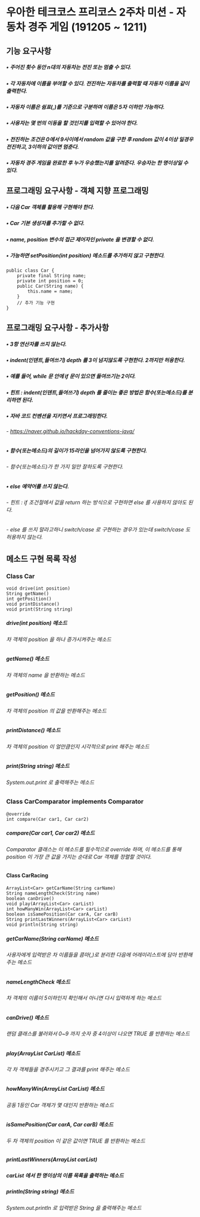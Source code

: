 # 우아한 테크코스 프리코스 2주차 미션 - 자동차 경주 게임 (191205 ~ 1211)

## 기능 요구사항
##### • 주어진 횟수 동안 n대의 자동차는 전진 또는 멈출 수 있다.
##### • 각 자동차에 이름을 부여할 수 있다. 전진하는 자동차를 출력할 때 자동차 이름을 같이 출력한다.
##### • 자동차 이름은 쉼표(,)를 기준으로 구분하며 이름은 5자 이하만 가능하다.
##### • 사용자는 몇 번의 이동을 할 것인지를 입력할 수 있어야 한다.
##### • 전진하는 조건은 0에서 9사이에서 random 값을 구한 후 random 값이 4이상 일경우 전진하고, 3이하의 값이면 멈춘다.
##### • 자동차 경주 게임을 완료한 후 누가 우승했는지를 알려준다. 우승자는 한 명이상일 수 있다.

## 프로그래밍 요구사항 - 객체 지향 프로그래밍
##### • 다음 Car 객체를 활용해 구현해야 한다.
##### • Car 기본 생성자를 추가할 수 없다.
##### • name, position 변수의 접근 제어자인 private 을 변경할 수 없다.
##### • 가능하면 setPosition(int position) 메소드를 추가하지 않고 구현한다.
```
public class Car {
    private final String name;
    private int position = 0;
    public Car(String name) {
        this.name = name;
    }
    // 추가 기능 구현
}
```

## 프로그래밍 요구사항 - 추가사항
##### • 3항 연산자를 쓰지 않는다.
##### • indent(인덴트,들여쓰기) depth 를 3이 넘지않도록 구현한다. 2까지만 허용한다.
##### • 예를 들어, while 문 안에 if 문이 있으면 들여쓰기는 2이다.
##### • 힌트 : indent(인덴트,들여쓰기) depth 를 줄이는 좋은 방법은 함수(또는메소드)를 분리하면 된다.
##### • 자바 코드 컨벤션을 지키면서 프로그래밍한다.
###### - https://naver.github.io/hackday-conventions-java/
##### • 함수(또는메소드)의 길이가 15라인을 넘어가지 않도록 구현한다.
###### - 함수(또는메소드)가 한 가지 일만 잘하도록 구현한다.
##### • else 예약어를 쓰지 않는다.
###### - 힌트 : if 조건절에서 값을 return 하는 방식으로 구현하면 else 를 사용하지 않아도 된다.
###### - else 를 쓰지 말라고하니 switch/case 로 구현하는 경우가 있는데 switch/case 도 허용하지 않는다.

## 메소드 구현 목록 작성
### Class Car
```
void drive(int position)
String getName()
int getPosition()
void printDistance()
void print(String string)
```
##### drive(int position) 메소드
###### 차 객체의 position 을 하나 증가시켜주는 메소드
##### getName() 메소드
###### 차 객체의 name 을 반환하는 메소드
##### getPosition() 메소드
###### 차 객체의 position 의 값을 반환해주는 메소드
##### printDistance() 메소드
###### 차 객체의 position 이 얼만큼인지 시각적으로 print 해주는 메소드
##### print(String string) 메소드
###### System.out.print 로 출력해주는 메소드



### Class CarComparator implements Comparator<Car>
```
@override
int compare(Car car1, Car car2)
```
##### compare(Car car1, Car car2) 메소드
###### Comparator 클래스는 이 메소드를 필수적으로 override 하며, 이 메소드를 통해 position 이 가장 큰 값을 가지는 순대로 Car 객체를 정렬할 것이다.



#### Class CarRacing
```
ArrayList<Car> getCarName(String carName)
String nameLengthCheck(String name)
boolean canDrive()
void play(ArrayList<Car> carList)
int howManyWin(ArrayList<Car> carList)
boolean isSamePosition(Car carA, Car carB)
String printLastWinners(ArrayList<Car> carList)
void println(String string)
```
##### getCarName(String carName) 메소드
###### 사용자에게 입력받은 차 이름들을 콤마(,)로 분리한 다음에 어레이리스트에 담아 반환해주는 메소드
##### nameLengthCheck 메소드
###### 차 객체의 이름이 5이하인지 확인해서 아니면 다시 입력하게 하는 메소드
##### canDrive() 메소드
###### 랜덤 클래스를 불러와서 0~9 까지 숫자 중 4이상이 나오면 TRUE 를 반환하는 메소드
##### play(ArrayList<Car> CarList) 메소드
###### 각 차 객체들을 경주시키고 그 결과를 print 해주는 메소드
##### howManyWin(ArrayList<Car> CarList) 메소드
###### 공동 1등인 Car 객체가 몇 대인지 반환하는 메소드
##### isSamePosition(Car carA, Car carB) 메소드
###### 두 차 객체의 position 이 같은 값이면 TRUE 를 반환하는 메소드
##### printLastWinners(ArrayList<Car> carList)
##### carList 에서 한 명이상의 이름 목록을 출력하는 메소드
##### println(String string) 메소드
###### System.out.println 로 입력받은 String 을 출력해주는 메소드